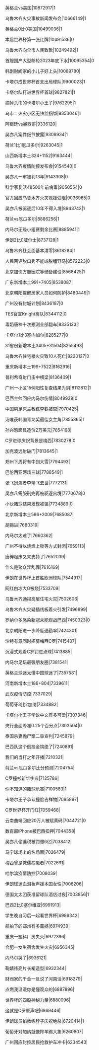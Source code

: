 英格兰vs美国|10872917|1

乌鲁木齐火灾事故新闻发布会|10666149|1

英格兰0比0美国|10499036|1

本届世界杯第一张红牌|10491536|0

乌鲁木齐向全市人民致歉|10249492|1

首艘国产大型邮轮2023年底下水|10095354|0

韩剧财阀家的小儿子好上头|10089780|

卡塔尔成世界杯首支出局球队|9900023|1

卡塔尔队打进世界杯首球|9827821|1

摘掉头巾的卡塔尔小王子|9762295|1

乌市：火灾小区无铁丝捆绑|9353046|1

阿根廷vs墨西哥|9336120|

吴亦凡案件细节披露|9306934|1

荷兰1比1厄瓜多尔|9263045|1

山西新增本土324+1152|9163444|

乌鲁木齐疫情防控发布会|9154540|0

吴亦凡一审被判13年|9143308|0

科学家复活48500年前病毒|9050554|0

官方回应乌鲁木齐火灾救援受阻|9036965|0

吴亦凡被驱逐后10年不得入境|8943742|1

荷兰vs厄瓜多尔|8886256|1

内马尔无缘小组赛剩余比赛|8885941|1

伊朗2比0威尔士|8737128|1

乌鲁木齐社会面基本清零|8618284|1

人民网评脱口秀不能成脱缰野马|8572223|0

北京加快方舱医院等储备建设|8568425|1

广东新增本土991+7405|8538087|

北京朝阳提醒居家人员如何防护|8480449|1

广州没有封城计划|8436187|0

TES官宣Knight离队|8344112|0

毒奶唐梓十次预测全部翻车|8335133|1

卡塔尔1比3塞内加尔|8285277|0

31省份新增本土3405+31504|8255493|

乌鲁木齐住宅楼火灾致10人死亡|8220127|0

重庆新增本土199+7522|8162916|

普利希奇射门击中横梁|8136409|1

广州一小区15例阳性复查结果为阴|8112812|1

巴西主帅回应内马尔伤情|8049929|0

中国男足原主教练李铁被查|7970425|

汤唯获韩国青龙奖最佳女主角|7855365|1

孙兴慜面具造价2万美元|7854168|

C罗进球庆祝背景是梅西|7830278|0

加克波远射破门|7813645|1

郑州下周将有中到大雪|7794493|

巴伦西亚两场三球|7788549|1

张飞扮演者李靖飞去世|7772131|

吴亦凡需服刑完再被驱逐出境|7770678|0

小伙赌球结果发现被骗|7734889|0

北京新增本土586+2009|7685087|

胡锡进|7680319|

内马尔太难了|7660362|

广州不得以烧焊上锁等方式封闭|7659113|

唐梓起床又来支持了|7652039|

什么是聚众淫乱罪|7616169|

伊朗在世界杯上首胜欧洲球队|7544917|

网红白冰大G被烧|7533709|

乌鲁木齐通报高层住宅火灾|7502606|

乌鲁木齐火灾疑插线板着火引发|7496899|

罗纳尔多感染新冠未能观战巴西|7450323|0

北京朝阳进一步降低通勤率|7424301|

沙特有意同时招募梅西C罗|7415407|

沉浸式观看C罗罚进点球|7413885|

内马尔足坛最强朋友圈|7381541|

英格兰球迷太懂中国球迷了|7357581|

河南新增本土186+804|7339611|

武汉疫情防控|7337029|

葡萄牙3比2加纳|7334882|

卡塔尔小王子学说中文有多可爱|7307346|

央行全面降准0.25个百分点|7303504|0

泰国杀妻抛尸案二审宣判|7245879|

巴西队这个倒挂金钩绝了|7240891|

我们的当打之年开播|7210321|

荷兰vs厄瓜多尔比分预测|7204754|

C罗撞衫新华字典|7125786|

你不知道的赌球危害|7100583|1

卡塔尔王子承认撞脸吉祥物|7095897|

C罗世界杯开门红|7059468|

云南曲靖回应20万人被赋黄码|7044721|0

数百部iPhone被巴西扣押|7044358|

吴亦凡偷逃税被罚缴6亿|7038412|

马宁球场上的名场面|7026479|

梅西曾是侏儒症患者|7022691|

哈尔滨疫情防控|7008039|

伊朗球迷血泪妆声援本国女性|7006206|

德国太太团获准留球队酒店过夜|7003856|1

巴西2比0塞尔维亚|6991913|

学生晚自习后一起看世界杯|6989342|

航拍下的郑州有多震撼|6974939|

重庆一塑料厂房失火|6972386|

合肥一女生宿舍发生火灾|6956345|

内马尔哭了|6936121|

鞠婧祎亮片长裙造型|6932344|

财阀家的千金一旦说了河南话|6918279|

点燃我温暖你是懂观众的|6887896|

世界杯的四股神秘力量|6880096|

这就是C罗原声吧|6869446|

伊朗球员掐教练脖子庆祝绝杀|6720414|1

葡萄牙对加纳就像羚羊踢大象|6260807|

广州回应封控居民抢救护车冲卡|6234543|

